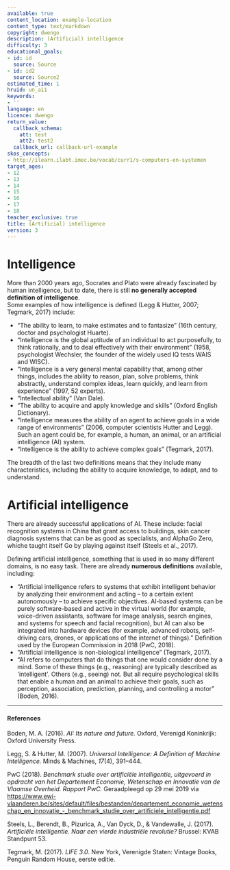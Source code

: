 ```yaml
---
available: true
content_location: example-location
content_type: text/markdown
copyright: dwengo
description: (Artificial) intelligence
difficulty: 3
educational_goals:
- id: id
  source: Source
- id: id2
  source: Source2
estimated_time: 1
hruid: un_ai1
keywords:
- ''
language: en
licence: dwengo
return_value:
  callback_schema:
    att: test
    att2: test2
  callback_url: callback-url-example
skos_concepts:
- http://ilearn.ilabt.imec.be/vocab/curr1/s-computers-en-systemen
target_ages:
- 12
- 13
- 14
- 15
- 16
- 17
- 18
teacher_exclusive: true
title: (Artificial) intelligence
version: 3
---
```

# Intelligence

More than 2000 years ago, Socrates and Plato were already fascinated by human intelligence, but to date, there is still **no generally accepted definition of intelligence**.<br>
Some examples of how intelligence is defined (Legg & Hutter, 2007; Tegmark, 2017) include:

- “The ability to learn, to make estimates and to fantasize” (16th century, doctor and psychologist Huarte).
- “Intelligence is the global aptitude of an individual to act purposefully, to think rationally, and to deal effectively with their environment” (1958, psychologist Wechsler, the founder of the widely used IQ tests WAIS and WISC).
- “Intelligence is a very general mental capability that, among other things, includes the ability to reason, plan, solve problems, think abstractly, understand complex ideas, learn quickly, and learn from experience” (1997, 52 experts).
- “Intellectual ability” (Van Dale).
- “The ability to acquire and apply knowledge and skills” (Oxford English Dictionary).
- “Intelligence measures the ability of an agent to achieve goals in a wide range of environments” (2006, computer scientists Hutter and Legg). Such an agent could be, for example, a human, an animal, or an artificial intelligence (AI) system.
- “Intelligence is the ability to achieve complex goals” (Tegmark, 2017).

The breadth of the last two definitions means that they include many characteristics, including the ability to acquire knowledge, to adapt, and to understand.

# Artificial intelligence

There are already successful applications of AI. These include: facial recognition systems in China that grant access to buildings, skin cancer diagnosis systems that can be as good as specialists, and AlphaGo Zero, whiche taught itself Go by playing against itself (Steels et al., 2017).

Defining artificial intelligence, something that is used in so many different domains, is no easy task. There are already **numerous definitions** available, including:

- “Artificial intelligence refers to systems that exhibit intelligent behavior by analyzing their environment and acting – to a certain extent autonomously – to achieve specific objectives. AI-based systems can be purely software-based and active in the virtual world (for example, voice-driven assistants, software for image analysis, search engines, and systems for speech and facial recognition), but AI can also be integrated into hardware devices (for example, advanced robots, self-driving cars, drones, or applications of the internet of things).” Definition used by the European Commission in 2018 (PwC, 2018).
- “Artificial intelligence is non-biological intelligence” (Tegmark, 2017).
- “AI refers to computers that do things that one would consider done by a mind. Some of these things (e.g., reasoning) are typically described as 'intelligent'. Others (e.g., seeing) not. But all require psychological skills that enable a human and an animal to achieve their goals, such as perception, association, prediction, planning, and controlling a motor” (Boden, 2016).

----------
#### References

Boden, M. A. (2016). *AI: Its nature and future.* Oxford, Verenigd Koninkrijk: Oxford University Press.

Legg, S. & Hutter, M. (2007). *Universal Intelligence: A Definition of Machine Intelligence.* Minds & Machines, *17*(4), 391–444.

PwC (2018). *Benchmark studie over artificiële intelligentie, uitgevoerd in opdracht van het Departement Economie, Wetenschap en Innovatie van de Vlaamse Overheid. Rapport PwC.* Geraadpleegd op 29 mei 2019 via https://www.ewi-vlaanderen.be/sites/default/files/bestanden/departement_economie_wetenschap_en_innovatie_-_benchmark_studie_over_artificiele_intelligentie.pdf

Steels, L., Berendt, B., Pizurica, A., Van Dyck, D., & Vandewalle, J. (2017). *Artificiële intelligentie. Naar een vierde industriële revolutie?* Brussel: KVAB Standpunt 53.

Tegmark, M. (2017). *LIFE 3.0*. New York, Verenigde Staten: Vintage Books, Penguin Random House, eerste editie.
